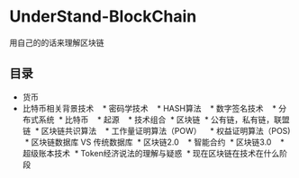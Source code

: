 # UnderStand-BlockChain
用自己的的话来理解区块链

## 目录
  * 货币
  * 比特币相关背景技术
    * 密码学技术
    * HASH算法
    * 数字签名技术
    * 分布式系统
  * 比特币
    * 起源
    * 技术组合
  * 区块链
  * 公有链，私有链，联盟链
  * 区块链共识算法
    * 工作量证明算法（POW）
    * 权益证明算法（POS)
  * 区块链数据库 VS 传统数据库
  * 区块链2.0
    * 智能合约
  * 区块链3.0
    * 超级账本技术
  * Token经济说法的理解与疑惑
  * 现在区块链在技术在什么阶段
  
